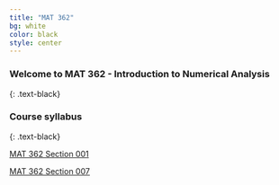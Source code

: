 ```yaml
---
title: "MAT 362"
bg: white
color: black
style: center
---
```


### **Welcome to MAT 362 - Introduction to Numerical Analysis**
{: .text-black}

<span class="fa-stack subtlecircle" style="font-size:100px; background:rgba(255,166,0,0.1)">
  <i class="fa fa-circle fa-stack-2x text-white"></i>
  <i class="fa fa-university fa-stack-1x text-blue"></i>
</span>



### **Course syllabus**
{: .text-black}

[MAT 362 Section 001](myfiles/MAT_362_Spring2019_sec001_final.pdf)

[MAT 362 Section 007](myfiles/MAT_362_Spring2019_sec007_final.pdf)

